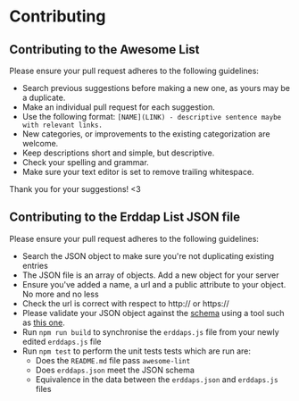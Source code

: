 # Contributing

## Contributing to the Awesome List

Please ensure your pull request adheres to the following guidelines:

- Search previous suggestions before making a new one, as yours may be a duplicate.
- Make an individual pull request for each suggestion.
- Use the following format: `[NAME](LINK) - descriptive sentence maybe with relevant links.`
- New categories, or improvements to the existing categorization are welcome.
- Keep descriptions short and simple, but descriptive.
- Check your spelling and grammar.
- Make sure your text editor is set to remove trailing whitespace.

Thank you for your suggestions! <3

## Contributing to the Erddap List JSON file

Please ensure your pull request adheres to the following guidelines:

- Search the JSON object to make sure you're not duplicating existing entries
- The JSON file is an array of objects. Add a new object for your server
- Ensure you've added a name, a url and a public attribute to your object. No more and no less
- Check the url is correct with respect to http:// or https://
- Please validate your JSON object against the [schema](/json-schema/ErddapInstancesSchema.json) using a tool such as [this one](https://www.jsonschemavalidator.net/).
- Run `npm run build` to synchronise the `erddaps.js` file from your newly edited `erddaps.js` file
- Run `npm test` to perform the unit tests tests which are run are:
  - Does the `README.md` file pass `awesome-lint`
  - Does `erddaps.json` meet the JSON schema
  - Equivalence in the data between the `erddaps.json` and `erddaps.js` files